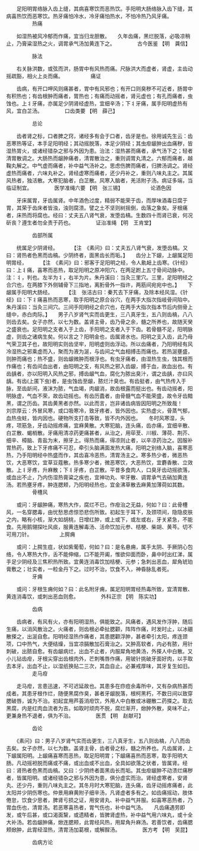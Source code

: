 <!-- { "loadSidebar": true } -->
　　足阳明胃络脉入齿上缝，其病喜寒饮而恶热饮。手阳明大肠络脉入齿下缝，其病喜热饮而恶寒饮。热牙痛怕冷水，冷牙痛怕热水，不怕冷热乃风牙痛。
　　　　　热痛

　　如湿热被风冷郁而作痛，宜当归龙胆散。　　久年齿痛，黑烂脱落，必吸凉稍止，乃膏粱湿热之火，调胃承气汤加黄连下之。
　　　　古今医鉴 【明　龚信】

　　　　　脉法

　　右关脉洪数，或弦而洪，肠胃中有风热而痛。尺脉洪大而虚者，肾虚，主齿动摇疏豁，相火上炎而痛。
　　　　　痛证

　　齿病，有开口呷风则痛甚者，胃中有风邪也；有开口则臭秽不可近者，肠胃中有积热也；有齿根肿而痛者，胃热也；有痛而动摇者，肾元虚也；有孔而痛者，虫蚀也。上丬牙痛，亦属足少阴肾经虚热，宜细辛汤；下丬牙痛，属手阳明虚热有风，宜白芷汤。
　　　　口齿类要 【明　薛己】

　　　　　总论

　　齿者肾之标，口者脾之窍，诸经多有会于口者，齿牙是也。徐用诚先生云：齿恶寒热等证，本手足阳明经；其动摇脱落，本足少阴经；其虫疳龈肿出血痛秽，皆湿热胃火，或诸经错杂之邪与外因为患。治法：湿热甚而痛者，承气汤下之；轻者清胃散调之。大肠热而龈肿痛者，清胃散治之，重则调胃丸清之。六郁而痛者，越鞠丸解之。中气虚而痛者，补中益气汤补之。思虑伤脾而痛者，归脾汤调之。肾经虚热而痛者，六味丸补之。肾经虚寒而痛者，还少丹补之，重则八味丸主之。其属风热者，独活散。大寒犯脑者，白芷散。风寒入脑者，羌活附子汤。病证多端，当临证制宜。
　　　　医学准绳六要 【明　张三锡】
　　　　　论酒色因

　　牙床属胃，牙齿属肾。中年酒色过度，精弱不能荣于齿，而厚味酒毒日腐于胃，其荣于齿床者皆浊，浊则腐溃。譬之土不坚则树摇倒，齿落之象矣。牙根痛者，床热而将腐也。经曰：丈夫五八肾气衰，发堕齿槁。生数四十而肾已衰，何况斫丧？遵生者勿全责于药也。
　　　　证治准绳 【明　王肯堂】

　　　　　齿部所属

　　统属足少阴肾经。
　　 【注　《素问》曰：丈夫五八肾气衰，发堕齿槁。又曰：肾热者色黑而齿槁。少阴终者，面黑齿长而垢。】　　齿分上下龈，上龈属足阳明胃经，
　　 【注　《素问》曰：邪客于足阳明之经，令人鼽衄上齿寒。《针经》曰：上丬痛，喜寒而恶热，取足阳明之原冲阳穴，在两足跗上五寸骨间动脉中。注：丬，判也。左半为丬，右半为片。朱丹溪曰：当灸三里穴。三里，足阳明经之合穴也，在两膝下外侧辅骨下三指地，离胻骨外一指许，两筋间宛宛中也。】　　下龈属手阳明大肠经。
　　 【注　张洁古曰：秦艽去下牙痛，及除本经风湿。《针经》曰：下丬痛喜热而恶寒，取手阳明之原合谷穴，在两手大指次指岐骨间陷中。朱丹溪曰：当灸三间穴。三间手阳明经之俞穴也，在两手大指次指本节后内侧骨上缝中，赤白肉际。】　　男子八岁肾气实而齿更生，三八真牙生，五八则齿槁，八八则齿去矣。女子亦然，以七为数。盖肾主骨，齿乃骨之余，髓之所养也，故随天癸之盛衰也。足阳明之支者入于上齿，手阳明之支者入于下齿。若骨髓不足，阳明脉虚，则齿之诸病生矣。何以言之？阳明金也，齿属肾水也。阳明之支入齿，此乃母气荣卫其子也，故阳明实则齿坚牢，阳明虚则齿浮动。所以齿痛者，乃阳明经有风冷湿热之邪乘虚而入，聚而为液为涎，与齿间之气血相搏击而痛也。若热涎壅盛，则肿而痛也；热不盛，则齿龈微肿而根浮也。有虫牙痛者，由湿热生虫，蚀其根而作痛也；有齿间血出者，由阳明之支，有风热之邪入齿龈，搏于血，故血出也。有齿龋者，亦以阳明入风热之邪，搏齿龈气血，腐化为脓出臭汁，谓之齿龋，亦曰风龋。有齿(上匿下虫)者，是虫蚀齿至龈，脓烂汁臭也。有齿挺者，由气热传入于脉，至齿龂间，液沫为脓，气血竭，肉龈消，故齿根露而挺出也。有齿动摇者，阳明脉虚，气血不荣，故齿动摇也。有齿历蠹者，由骨髓气血不能荣盛，故令牙齿黯黑，谓之历齿。其齿黄黑者亦然。以此而言，岂非诸齿病皆因阳明之所致哉！　　刘宗厚云：外冒风寒，或口吸寒冷，致牙疼者，皆外因也。实热虚火，骨蒸气郁，血热虫蛀，皆内因也。硬物所支打击等致，皆不内外因也。　　冬时风寒湿，头疼，项筋急，牙齿动摇疼痛，宜麻黄散。大寒犯脑，连头痛，齿亦痛，宜细辛散、白芷散、蝎梢散。牙痛用清凉药更痛甚者，从治之，用荜茇、川椒、薄荷、荆芥、细辛、樟脑、青盐为末，擦牙上。得热而痛，得凉则止者，以辛凉药治之。因服补胃热药，致上下牙疼痛不可忍，牵引头脑满面发热大痛，阳明之别络入脑，喜寒恶热，乃手阳明经中热盛而作，其齿喜冷恶热，清胃汤主之。寒多热少者，微恶热饮，大恶寒饮，宜草豆蔻散。热多寒少者，微恶寒饮，大恶热饮，宜麝香散、立效散。上丬牙疼，升麻散；下丬牙疼，白芷散。平昔多食肉人，口臭牙齿动摇欲落，或血出不止，乃内伤湿热膏粱之疾也，宜神功丸、牢牙散、调胃承气去硝加黄连汤。若热壅牙疼，肿连腮颊，乃阳明经热也，宜金沸草散去麻黄加薄荷如其数。
　　　　　骨槽风

　　或问：牙龈肿痛，寒热大作，腐烂不已，作疳治之无益，何如？曰：此骨槽风，一名穿腮毒，由忧愁思虑惊恐悲伤所致。初起生于耳下，及颈项间，隐隐皮肤之内，略有小核，渐大如胡桃，日增红肿，或上或下，或左或右，牙关紧急，不能食。先用鹅翎探吐风痰，服黄连解毒汤、活命饮加元参、桔梗、柴胡、黄芩。切不可用刀针。
　　　　　上腭痈

　　或问：上腭生疽，状如紫葡萄，何如？曰：是名悬痈，属手太阴、手厥阴心包络，令人寒热大作，舌不能伸缩，口不能开阖，惟欲仰面而卧，鼻中时出红涕，属手足少阴经及三焦积热所致。宜黄连消毒饮加桔梗、元参；急刺出恶血，犀角琥珀膏敷之；壮实者，一粒金丹下之。过时不治，饮食不入，神昏脉乱者死。
　　　　　牙痈

　　或问：牙根生痈何如？曰：此名附牙痈，属足阳明胃经热毒所致，宜清胃散、黄连消毒饮，或刺出恶血则愈。
　　　　外科正宗 【明　陈实功】

　　　　　齿病

　　齿病者，有风有火，亦有阳明湿热，俱能致之。风痛者，遇风发作浮肿，随后生痛，以消风散治之。火痛者，则齿根必牵扯腮颧，阵阵作痛，时发时止，以冰硼散搽之，出涎自愈。阳明经湿热作痛者，其患腮颧浮肿，甚者牵引太阳，疼连颈项，口中热气，大便结燥，当宜凉膈散加石膏治之。又肿高软者，内必有脓，用针刺破，出脓自愈。有齿龈病烂，出血不止者，内服犀角地黄汤，外搽人中白散。又小儿钻齿疳，牙根尖穿出齿根肉外，芒刺嘴唇作痛，用铍针挑破牙面好肉，以手取去本牙。出血不止，以湿纸换贴二三次，其血自止。必兼戒厚味，其牙复生如旧。
　　　　　走马疳

　　走马疳，言患迅速，不可迟延故也。其患多在痧痘余毒所中，又有杂病热甚而成者。其患牙根作烂，随便黑腐作臭，甚者牙龈脱落，根柯黑朽，不数日间以致穿腮破唇，诚为不治。初起宜用芦荟消疳饮，外用人中白散或冰硼散二药搽之。取去黑腐，内是红肉血流者为吉。如取时顽肉不脱，腐烂渐开，焮肿外散，臭味不止，更兼身热不退者，俱为不治。
　　　　医贯 【明　赵献可】

　　　　　齿论

　　《素问》曰：男子八岁肾气实而齿更生，三八真牙生，五八则齿槁，八八而齿去矣。女子亦然，以七为数。盖肾主骨，齿者骨之标，髓之所养也。凡齿属肾，上下龈属阳明。上龈痛喜寒而恶热，取足阳明胃；下龈痛喜热而恶寒，取手阳明大肠。凡动摇袒脱而痛或不痛，或出血或不出血，全具如欲落之状者，皆属肾。经曰：肾热者色黑而齿槁。又曰：少阴终者面黑齿长而垢。其虫疳龈肿不动溃烂痛秽者，皆属阳明。或诸经错杂之邪与外因为患，俱分虚实而治。肾经虚寒者，安肾丸、还少丹，重则八味丸主之。其冬月时大寒犯脑，连头痛，齿牙动摇疼痛者，此太阳并少阴伤寒也。仲景用麻黄附子细辛汤，凡肾虚者多有之。如齿痛摇动，肢体倦怠，饮食少思者，脾肾亏损之证，用安肾丸、补中益气并服。如喜寒恶热者，乃胃血伤也，清胃汤。若恶寒喜热者，胃气伤也，补中益气汤。　　凡齿痛遇劳即发，或午后甚，或口渴面黧，或遗精者，皆脾肾虚热，补中益气用六味丸，或十全大补汤。若齿龈肿痛，焮连腮颊，此胃经风热，用犀角升麻汤。若善饮者，齿痛腮颊焮肿，此胃经湿热，清胃汤加葛根，或解酲汤。
　　　　医方考 【明　吴昆】

　　　　　齿病方论

